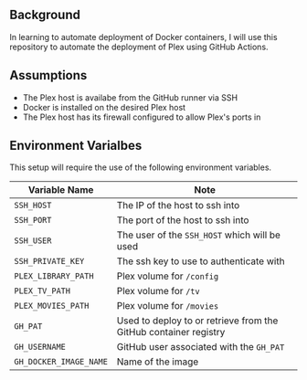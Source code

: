 ## Background

In learning to automate deployment of Docker containers, I will use this repository to automate the deployment of Plex using GitHub Actions.

## Assumptions

- The Plex host is availabe from the GitHub runner via SSH
- Docker is installed on the desired Plex host
- The Plex host has its firewall configured to allow Plex's ports in

## Environment Varialbes

This setup will require the use of the following environment variables.

| Variable Name | Note |
| ------------- | ---- |
| `SSH_HOST` | The IP of the host to ssh into |
| `SSH_PORT` | The port of the host to ssh into |
| `SSH_USER` | The user of the `SSH_HOST` which will be used |
| `SSH_PRIVATE_KEY ` | The ssh key to use to authenticate with |
| `PLEX_LIBRARY_PATH` | Plex volume for `/config` |
| `PLEX_TV_PATH` | Plex volume for `/tv` |
| `PLEX_MOVIES_PATH` | Plex volume for `/movies` |
| `GH_PAT` | Used to deploy to or retrieve from the GitHub container registry |
| `GH_USERNAME` | GitHub user associated with the `GH_PAT` |
| `GH_DOCKER_IMAGE_NAME` | Name of the image |
